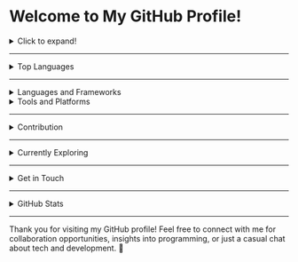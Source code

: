 # Welcome to My GitHub Profile!

<details>
  <summary>Click to expand!</summary>
  <br />
  
  Hello, I'm **Rechan Dinata**, a passionate programmer focused on building efficient and scalable applications. Coding is my craft, and I enjoy the problem-solving process, constantly learning new techniques and improving my skills.

  When I'm not coding, I explore the fascinating world of cryptography, delve into the Internet of Things (IoT), or enjoy a warm cup of coffee. ☕️
</details>

---

<details>
  <summary>Top Languages</summary>
  
  ![Top Langs](https://github-readme-stats.vercel.app/api/top-langs/?username=Zreechxnn&layout=pie&theme=radical)

</details>

---

<details>
  <summary>Languages and Frameworks</summary>
  I work with various languages and frameworks to build diverse applications.

  ### Languages:
  <div class="tools">
    <a href="https://www.cprogramming.com/">
      <img src="https://raw.githubusercontent.com/devicons/devicon/master/icons/c/c-original.svg" width="40" height="40" alt="C">
    </a>
    <a href="https://www.w3schools.com/cpp/">
      <img src="https://raw.githubusercontent.com/devicons/devicon/master/icons/cplusplus/cplusplus-original.svg" width="40" height="40" alt="C++">
    </a>
    <a href="https://www.python.org">
      <img src="https://raw.githubusercontent.com/devicons/devicon/master/icons/python/python-original.svg" width="40" height="40" alt="Python">
    </a>
    <a href="https://www.ruby-lang.org/en/">
      <img src="https://raw.githubusercontent.com/devicons/devicon/master/icons/ruby/ruby-original.svg" width="40" height="40" alt="Ruby">
    </a>
    <a href="https://www.mysql.com/">
      <img src="https://raw.githubusercontent.com/devicons/devicon/master/icons/mysql/mysql-original-wordmark.svg" width="40" height="40" alt="MySQL">
    </a>
  </div>
</details>

<details>
  <summary>Tools and Platforms</summary>
  I use various tools and platforms to enhance my development process.

  <div class="tools">
    <a href="https://www.arduino.cc/">
      <img src="https://cdn.worldvectorlogo.com/logos/arduino-1.svg" width="40" height="40" alt="Arduino">
    </a>
    <a href="https://git-scm.com/">
      <img src="https://www.vectorlogo.zone/logos/git-scm/git-scm-icon.svg" width="40" height="40" alt="Git">
    </a>
    <a href="https://www.linux.org/">
      <img src="https://raw.githubusercontent.com/devicons/devicon/master/icons/linux/linux-original.svg" width="40" height="40" alt="Linux">
    </a>
  </div>
</details>

---

<details>
  <summary>Contribution</summary>
  
  ![Snake Animation](https://github.com/Zreechxnn/Zreechxnn/blob/main/dist/snake.svg)
  
</details>

---

<details>
  <summary>Currently Exploring</summary>
  
  - **Cryptography:** I'm deepening my knowledge of cryptography and encryption methods to secure data and communication. 🔐
  - **IoT (Internet of Things):** Exploring the connection between software and hardware to create smarter systems. 🌐
    
</details>

---

<details>
  <summary>Get in Touch</summary>
  
  - **Email:** [hoshikochan93@gmail.com](mailto:hoshikochan93@gmail.com)
  - **LinkedIn:** [Rechan Dinata](https://www.linkedin.com/in/rechan-dinata-a80552278/)
  - **WhatsApp:** [Contact Me](https://wa.me/62895422689930)
    
</details>

---

<details>
  <summary>GitHub Stats</summary>
  
  ![GitHub Stats](https://github-readme-stats.vercel.app/api?username=Zreechxnn&theme=radical&show_icons=true&count_private=true)
  
</details>

---

Thank you for visiting my GitHub profile! Feel free to connect with me for collaboration opportunities, insights into programming, or just a casual chat about tech and development. 🚀
